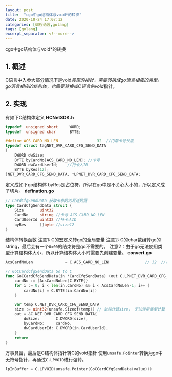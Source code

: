 ```yaml
---
layout: post
title:  "cgo中go结构体与void*的转换"
date: 2020-10-24 17:07:12
categories: [编程语言,golang]
tags: [golang]
excerpt_separator: <!--more-->
---
```

cgo中go结构体与void*的转换
<!--more-->

## 1. 概述
C语言中入参大部分情况下是void*类型的指针，需要转换成go语言相应的类型。
go语言相应的结构体，也需要转换成C语言的void*指针。

## 2. 实现

有如下C结构体定义
**HCNetSDK.h**
```C
typedef  unsigned short     WORD;
typedef  unsigned char      BYTE;

#define ACS_CARD_NO_LEN                 32  //门禁卡号长度
typedef struct tagNET_DVR_CARD_CFG_SEND_DATA
{
    DWORD dwSize;
    BYTE byCardNo[ACS_CARD_NO_LEN]; //卡号
    DWORD dwCardUserId;    //持卡人ID
    BYTE byRes[12];
}NET_DVR_CARD_CFG_SEND_DATA, *LPNET_DVR_CARD_CFG_SEND_DATA;
```

定义成如下go结构体
byRes是占位符，所以在go中是不关心大小的，所以定义成了切片。
**defination.go**
```go
// CardCfgSendData 获取卡参数的发送数据
type CardCfgSendData struct {
	Size       uint32
	CardNo     string //卡号 ACS_CARD_NO_LEN
	CardUserId uint32 //持卡人ID
	byRes      []byte //size12
}
```

结构体转换函数
注意1: C的宏定义转go的全局变量
注意2: C的char数组转go的string，最后会有一个`0x00`的结束符是go不需要的。
注意2：由于go无法使用类型计算结构体大小，所以计算结构体大小时需要先创建变量。
**convert.go**
```go
AcsCardNoLen              = C.ACS_CARD_NO_LEN                // 32  //门禁卡号长度

// GoCCardCfgSendData Go to C
func GoCCardCfgSendData(in *CardCfgSendData) (out C.LPNET_DVR_CARD_CFG_SEND_DATA) {
	cardNo := [AcsCardNoLen]C.BYTE{}
	for i := 0; i < len(in.CardNo) && i < AcsCardNoLen-1; i++ {
		cardNo[i] = C.BYTE(in.CardNo[i])
	}

	var temp C.NET_DVR_CARD_CFG_SEND_DATA
	size := uint32(unsafe.Sizeof(temp)) // 单纯计算size， 无法使用类型计算
	out = &C.NET_DVR_CARD_CFG_SEND_DATA{
		dwSize:       C.DWORD(size),
		byCardNo:     cardNo,
		dwCardUserId: C.DWORD(in.CardUserId),
	}
	return
}
```

万事具备，最后是C结构体指针转C的void指针
使用`unsafe.Pointer`转换为go中无符号指针，再通过`C.LPVOID`进行强转。
```go
lpInBuffer = C.LPVOID(unsafe.Pointer(GoCCardCfgSendData(value)))
```

